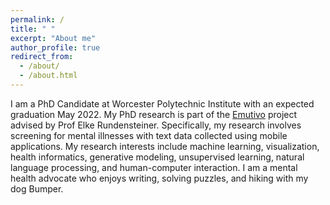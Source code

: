 ```yaml
---
permalink: /
title: " "
excerpt: "About me"
author_profile: true
redirect_from: 
  - /about/
  - /about.html
---
```


I am a PhD Candidate at Worcester Polytechnic Institute with an expected graduation May 2022. My PhD research is part of the [Emutivo](emutivo.wpi.edu) project advised by Prof Elke Rundensteiner. Specifically, my research involves screening for mental illnesses with text data collected using mobile applications. My research interests include machine learning, visualization, health informatics, generative modeling, unsupervised learning, natural language processing, and human-computer interaction. I am a mental health advocate who enjoys writing, solving puzzles, and hiking with my dog Bumper. 






